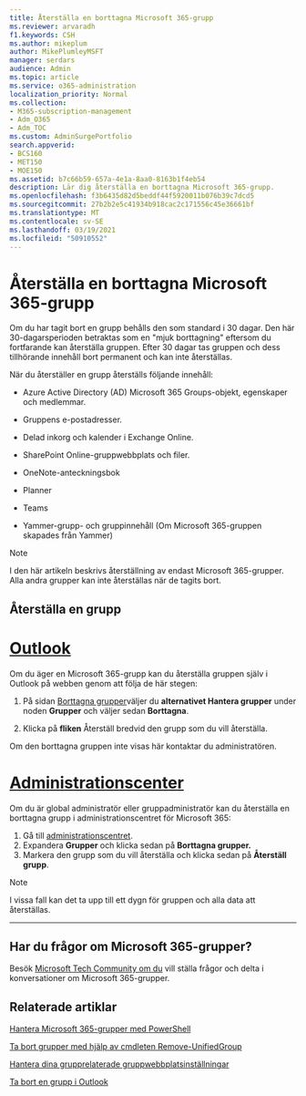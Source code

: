 ```yaml
---
title: Återställa en borttagna Microsoft 365-grupp
ms.reviewer: arvaradh
f1.keywords: CSH
ms.author: mikeplum
author: MikePlumleyMSFT
manager: serdars
audience: Admin
ms.topic: article
ms.service: o365-administration
localization_priority: Normal
ms.collection:
- M365-subscription-management
- Adm_O365
- Adm_TOC
ms.custom: AdminSurgePortfolio
search.appverid:
- BCS160
- MET150
- MOE150
ms.assetid: b7c66b59-657a-4e1a-8aa0-8163b1f4eb54
description: Lär dig återställa en borttagna Microsoft 365-grupp.
ms.openlocfilehash: f3b6435d82d5beddf44f5920011b076b39c7dcd5
ms.sourcegitcommit: 27b2b2e5c41934b918cac2c171556c45e36661bf
ms.translationtype: MT
ms.contentlocale: sv-SE
ms.lasthandoff: 03/19/2021
ms.locfileid: "50910552"
---
```

# <a name="restore-a-deleted-microsoft-365-group"></a>Återställa en borttagna Microsoft 365-grupp

Om du har tagit bort en grupp behålls den som standard i 30 dagar. Den här 30-dagarsperioden betraktas som en "mjuk borttagning" eftersom du fortfarande kan återställa gruppen. Efter 30 dagar tas gruppen och dess tillhörande innehåll bort permanent och kan inte återställas.

När du återställer en grupp återställs följande innehåll:
  
- Azure Active Directory (AD) Microsoft 365 Groups-objekt, egenskaper och medlemmar.
    
- Gruppens e-postadresser.
    
- Delad inkorg och kalender i Exchange Online.
    
- SharePoint Online-gruppwebbplats och filer.
    
- OneNote-anteckningsbok
    
- Planner
    
- Teams

- Yammer-grupp- och gruppinnehåll (Om Microsoft 365-gruppen skapades från Yammer)

> [!NOTE]
> I den här artikeln beskrivs återställning av endast Microsoft 365-grupper. Alla andra grupper kan inte återställas när de tagits bort.

## <a name="restore-a-group"></a>Återställa en grupp

# <a name="outlook"></a>[Outlook](#tab/outlook)

Om du äger en Microsoft 365-grupp kan du återställa gruppen själv i Outlook på webben genom att följa de här stegen:

1. På sidan [Borttagna grupper](https://outlook.office.com/people/group/deleted)väljer du **alternativet Hantera grupper** under noden **Grupper** och väljer sedan **Borttagna**.

2. Klicka på **fliken** Återställ bredvid den grupp som du vill återställa.

Om den borttagna gruppen inte visas här kontaktar du administratören.

# <a name="admin-center"></a>[Administrationscenter](#tab/admin-center)

Om du är global administratör eller gruppadministratör kan du återställa en borttagna grupp i administrationscentret för Microsoft 365:

1. Gå till [administrationscentret](https://admin.microsoft.com).
2. Expandera **Grupper** och klicka sedan på **Borttagna grupper.**
3. Markera den grupp som du vill återställa och klicka sedan på **Återställ grupp**.

> [!NOTE]
> I vissa fall kan det ta upp till ett dygn för gruppen och alla data att återställas. 

---

## <a name="got-questions-about-microsoft-365-groups"></a>Har du frågor om Microsoft 365-grupper?

Besök [Microsoft Tech Community om du](https://techcommunity.microsoft.com/t5/Office-365-Groups/ct-p/Office365Groups) vill ställa frågor och delta i konversationer om Microsoft 365-grupper. 
  
## <a name="related-articles"></a>Relaterade artiklar

[Hantera Microsoft 365-grupper med PowerShell](../../enterprise/manage-microsoft-365-groups-with-powershell.md)
  
[Ta bort grupper med hjälp av cmdleten Remove-UnifiedGroup](/powershell/module/exchange/remove-unifiedgroup)
  
[Hantera dina grupprelaterade gruppwebbplatsinställningar](https://support.microsoft.com/office/8376034d-d0c7-446e-9178-6ab51c58df42)
  
[Ta bort en grupp i Outlook](https://support.microsoft.com/office/ca7f5a9e-ae4f-4cbe-a4bc-89c469d1726f)